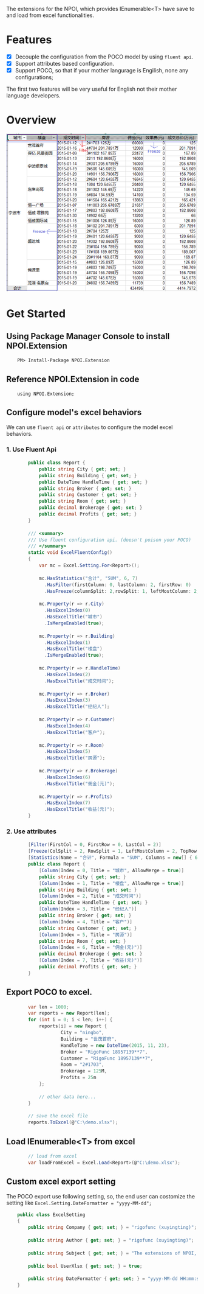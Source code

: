 The extensions for the NPOI, which provides IEnumerable&lt;T&gt; have save to and load from excel functionalities.

# Features
- [x] Decouple the configuration from the POCO model by using `fluent api`.
- [x] Support attributes based configuration.
- [x] Support POCO, so that if your mother langurage is Engilish, none any configurations;

The first two features will be very useful for English not their mother language developers.

# Overview

![NPOI.Extension demo](images/demo.PNG)

# Get Started
## Using Package Manager Console to install NPOI.Extension

        PM> Install-Package NPOI.Extension
    
## Reference NPOI.Extension in code

        using NPOI.Extension;
    
## Configure model's excel behaviors

We can use `fluent api` or `attributes` to configure the model excel behaviors.

### 1. Use Fluent Api

```csharp
        public class Report {
            public string City { get; set; }
            public string Building { get; set; }
            public DateTime HandleTime { get; set; }
            public string Broker { get; set; }
            public string Customer { get; set; }
            public string Room { get; set; }
            public decimal Brokerage { get; set; }
            public decimal Profits { get; set; }
        }

        /// <summary>
        /// Use fluent configuration api. (doesn't poison your POCO)
        /// </summary>
        static void ExcelFluentConfig() 
        {
            var mc = Excel.Setting.For<Report>();

            mc.HasStatistics("合计", "SUM", 6, 7)
              .HasFilter(firstColumn: 0, lastColumn: 2, firstRow: 0)
              .HasFreeze(columnSplit: 2,rowSplit: 1, leftMostColumn: 2, topMostRow: 1);

            mc.Property(r => r.City)
              .HasExcelIndex(0)
              .HasExcelTitle("城市")
              .IsMergeEnabled(true);

            mc.Property(r => r.Building)
              .HasExcelIndex(1)
              .HasExcelTitle("楼盘")
              .IsMergeEnabled(true);

            mc.Property(r => r.HandleTime)
              .HasExcelIndex(2)
              .HasExcelTitle("成交时间");
            
            mc.Property(r => r.Broker)
              .HasExcelIndex(3)
              .HasExcelTitle("经纪人");
            
            mc.Property(r => r.Customer)
              .HasExcelIndex(4)
              .HasExcelTitle("客户");

            mc.Property(r => r.Room)
              .HasExcelIndex(5)
              .HasExcelTitle("房源");

            mc.Property(r => r.Brokerage)
              .HasExcelIndex(6)
              .HasExcelTitle("佣金(元)");

            mc.Property(r => r.Profits)
              .HasExcelIndex(7)
              .HasExcelTitle("收益(元)");
        }
```

### 2. Use attributes

```csharp
        [Filter(FirstCol = 0, FirstRow = 0, LastCol = 2)]
        [Freeze(ColSplit = 2, RowSplit = 1, LeftMostColumn = 2, TopRow = 1)]
        [Statistics(Name = "合计", Formula = "SUM", Columns = new[] { 6, 7 })]
        public class Report {
            [Column(Index = 0, Title = "城市", AllowMerge = true)]
            public string City { get; set; }
            [Column(Index = 1, Title = "楼盘", AllowMerge = true)]
            public string Building { get; set; }
            [Column(Index = 2, Title = "成交时间")]
            public DateTime HandleTime { get; set; }
            [Column(Index = 3, Title = "经纪人")]
            public string Broker { get; set; }
            [Column(Index = 4, Title = "客户")]
            public string Customer { get; set; }
            [Column(Index = 5, Title = "房源")]
            public string Room { get; set; }
            [Column(Index = 6, Title = "佣金(元)")]
            public decimal Brokerage { get; set; }
            [Column(Index = 7, Title = "收益(元)")]
            public decimal Profits { get; set; }
        }
```

## Export POCO to excel.

```csharp
        var len = 1000;
        var reports = new Report[len];
        for (int i = 0; i < len; i++) {
            reports[i] = new Report {
                    City = "ningbo",
                    Building = "世茂首府",
                    HandleTime = new DateTime(2015, 11, 23),
                    Broker = "RigoFunc 18957139**7",
                    Customer = "RigoFunc 18957139**7",
                    Room = "2#1703",
                    Brokerage = 125M,
                    Profits = 25m
            };

            // other data here...
        }

        // save the excel file
        reports.ToExcel(@"C:\demo.xlsx");
 ```       
## Load IEnumerable&lt;T&gt; from excel

```csharp
        // load from excel
        var loadFromExcel = Excel.Load<Report>(@"C:\demo.xlsx");
```

## Custom excel export setting

The POCO export use following setting, so, the end user can costomize the setting like `Excel.Setting.DateFormatter = "yyyy-MM-dd";`

```csharp
    public class ExcelSetting
    {
        public string Company { get; set; } = "rigofunc (xuyingting)";

        public string Author { get; set; } = "rigofunc (xuyingting)";

        public string Subject { get; set; } = "The extensions of NPOI, which provides IEnumerable<T>; save to and load from excel.";

        public bool UserXlsx { get; set; } = true;

        public string DateFormatter { get; set; } = "yyyy-MM-dd HH:mm:ss";
    }
```